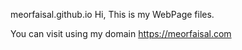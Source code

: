 meorfaisal.github.io
Hi, This is my WebPage files.


You can visit using my domain https://meorfaisal.com
